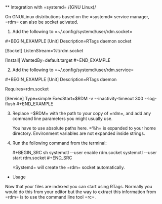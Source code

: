 ** Integration with =systemd= /(GNU Linux)/

On GNU/Linux distributions based on the =systemd= service manager, =rdm= can
also be socket acivated.

 1. Add the following to =~/.config/systemd/user/rdm.socket=

   #+BEGIN_EXAMPLE
   [Unit]
   Description=RTags daemon socket

   [Socket]
   ListenStream=%t/rdm.socket

   [Install]
   WantedBy=default.target
   #+END_EXAMPLE

 2. Add the following to =~/.config/systemd/user/rdm.service=

   #+BEGIN_EXAMPLE
   [Unit]
   Description=RTags daemon

   Requires=rdm.socket

   [Service]
   Type=simple
   ExecStart=$RDM -v --inactivity-timeout 300 --log-flush
   #+END_EXAMPLE

 3. Replace =$RDM= with the path to your copy of =rdm=, and add any command
    line parameters you might usually use.

    You have to use absolute paths here. =%h= is expanded to your home
    directory.  Environment variables are not expanded inside strings.

 4. Run the following command from the terminal:

    #+BEGIN_SRC sh
    systemctl --user enable rdm.socket
    systemctl --user start rdm.socket
    #+END_SRC

    =Systemd= will create the =rdm= socket automatically.
* Usage

Now that your files are indexed you can start using RTags. Normally you
would do this from your editor but the way to extract this information from
=rdm= is to use the command line tool =rc=.
